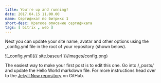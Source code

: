 ```yaml
---
title: You're up and running!
date: 2017.04.15 11.00.00
name: Сертификат по битрикс 1
short-desc: Краткое описание сертификата
tags: [ bitrix , web ]
---
```


Next you can update your site name, avatar and other options using the _config.yml file in the root of your repository (shown below).

![_config.yml]({{ site.baseurl }}/images/config.png)

The easiest way to make your first post is to edit this one. Go into /_posts/ and update the Hello World markdown file. For more instructions head over to the [Jekyll Now repository](https://github.com/barryclark/jekyll-now) on GitHub.
